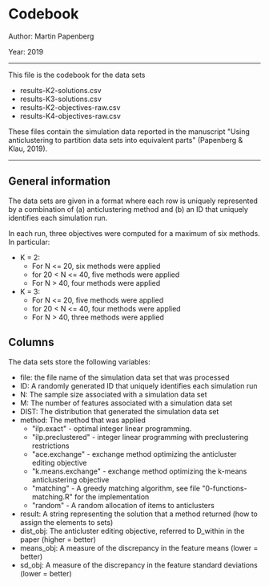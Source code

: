 
# Codebook

Author: Martin Papenberg

Year: 2019

---

This file is the codebook for the data sets 

- results-K2-solutions.csv
- results-K3-solutions.csv
- results-K2-objectives-raw.csv
- results-K4-objectives-raw.csv

These files contain the simulation data reported in the manuscript 
"Using anticlustering to partition data sets into
equivalent parts" (Papenberg & Klau, 2019). 

--- 

## General information

The data sets are given in a format where each row is uniquely 
represented by a combination of (a) anticlustering method 
and (b) an ID that uniquely identifies each simulation run.

In each run, three objectives were computed for a maximum of six methods. 
In particular:

- K = 2: 
    + For N <= 20, six methods were applied
    + for 20 < N <= 40, five methods were applied
    + For N > 40, four methods were applied
- K = 3: 
    + For N <= 20, five methods were applied
    + for 20 < N <= 40, four methods were applied
    + For N > 40, three methods were applied

## Columns

The data sets store the following variables:

- file: the file name of the simulation data set that was processed
- ID: A randomly generated ID that uniquely identifies each simulation run
- N: The sample size associated with a simulation data set
- M: The number of features associated with a simulation data set
- DIST: The distribution that generated the simulation data set
- method: The method that was applied
    + "ilp.exact" - optimal integer linear programming.
    + "ilp.preclustered" - integer linear programming with preclustering restrictions
    + "ace.exchange" - exchange method optimizing the anticluster editing objective
    + "k.means.exchange" - exchange method optimizing the k-means anticlustering objective
    + "matching" - A greedy matching algorithm, see file "0-functions-matching.R" for the implementation
    + "random" - A random allocation of items to anticlusters
- result: A string representing the solution that a method returned (how to assign the elements to sets)
- dist_obj: The anticluster editing objective, referred to D_within in the paper (higher = better)
- means_obj: A measure of the discrepancy in the feature means (lower = better)
- sd_obj: A measure of the discrepancy in the feature standard deviations (lower = better)
